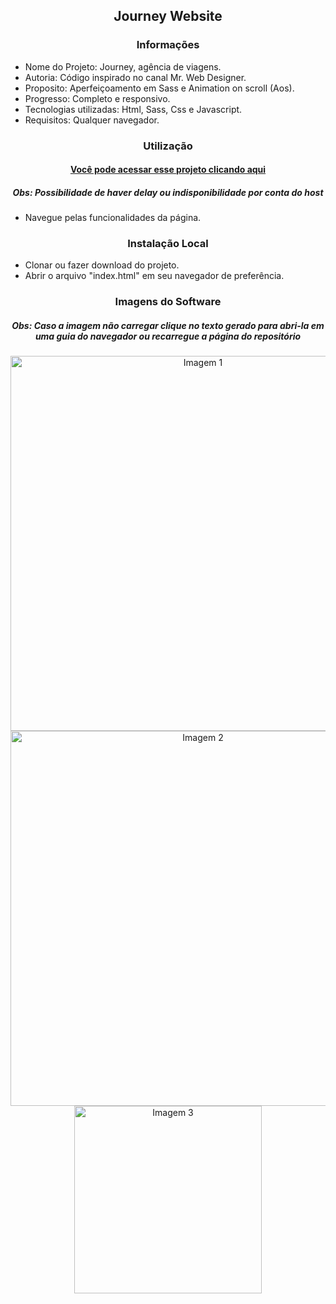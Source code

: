 <h2 align="center">Journey Website</h2>

<h3 align="center">Informações</h3>
 
- Nome do Projeto: Journey, agência de viagens.
- Autoria: Código inspirado no canal Mr. Web Designer.
- Proposito: Aperfeiçoamento em Sass e Animation on scroll (Aos).
- Progresso: Completo e responsivo.
- Tecnologias utilizadas: Html, Sass, Css e Javascript.
- Requisitos: Qualquer navegador.

<h3 align="center">Utilização</h3>

<h4 align="center"><a href="https://joaopedrolt.github.io/journey-frontend/">Você pode acessar esse projeto clicando aqui</a></h3>
<h5 align="center">Obs: Possibilidade de haver delay ou indisponibilidade por conta do host</h5>

- Navegue pelas funcionalidades da página.

<h3 align="center">Instalação Local</h3>

- Clonar ou fazer download do projeto.
- Abrir o arquivo "index.html" em seu navegador de preferência.

<h3 align="center">Imagens do Software</h3>

<h5 align="center">Obs: Caso a imagem não carregar clique no texto gerado para abri-la em uma guia do navegador ou recarregue a página do repositório</h5>

<div align="center"><img src="http://drive.google.com/uc?export=view&id=120-4Mj7gVaWGsOnJVTaEa_1j2LMCD-ez" width=600 alt="Imagem 1" /></div>

<div align="center"><img src="http://drive.google.com/uc?export=view&id=1_-wk_WGbZ9VpUxVT6bnGqq1oBjou6MnJ" width=600 alt="Imagem 2" /></div>

<div align="center"><img src="http://drive.google.com/uc?export=view&id=1gAZwQO7MgemEPHs0jpV63xmKLLVlF0og" width=300 alt="Imagem 3" /></div>
